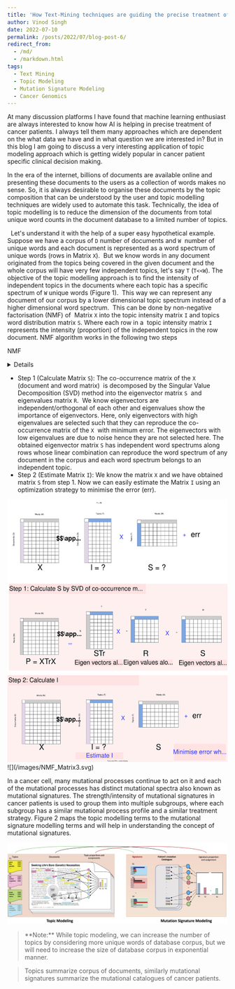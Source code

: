 ```yaml
---
title: 'How Text-Mining techniques are guiding the precise treatment of cancer patients?'
author: Vinod Singh
date: 2022-07-10
permalink: /posts/2022/07/blog-post-6/
redirect_from: 
  - /md/
  - /markdown.html
tags:
  - Text Mining
  - Topic Modeling 
  - Mutation Signature Modeling
  - Cancer Genomics
---
```


  At many discussion platforms I have found that machine learning enthusiast are always interested to know how AI is helping in precise treatment of cancer patients. I always tell them many approaches which are dependent on the what data we have and in what question we are interested in?  But in this blog I am going to discuss a very interesting application of topic modeling approach which is getting widely popular in cancer patient specific clinical decision making.
  
  In the era of the internet, billions of documents are available online and presenting these documents to the users as a collection of words makes no sense. So, it is always desirable to organise these documents by the topic composition that can be understood by the user and topic modelling techniques are widely used to automate this task. Technically, the idea of topic modelling is to reduce the dimension of the documents from total unique word counts in the document database to a limited number of topics.
  
  Let's understand it with the help of a super easy hypothetical example. Suppose we have a corpus of `D` number of documents and `W`  number of unique words and each document is represented as a word spectrum of unique words (rows in Matrix `X`).  But we know words in any document originated from the topics being covered in the given document and the whole corpus will have very few independent topics, let's say `T` (`T<<W`). The objective of the topic modelling approach is to find the intensity of independent topics in the documents where each topic has a specific spectrum of `W` unique words (Figure 1).  This way we can represent any document of our corpus by a lower dimensional topic spectrum instead of a higher dimensional word spectrum.  This can be done by non-negative factorisation (NMF) of  Matrix `X` into the topic intensity matrix `I` and topics word distribution matrix `S`. Where each row in a  topic intensity matrix `I` represents the intensity (proportion) of the independent topics in the row document. NMF algorithm works in the following two steps
  
 NMF
<details><blockquote> 


 

</blockquote></details>
 
  
 * Step 1 (Calculate Matrix `S`): The co-occurrence matrix of the `X` (document and word matrix)  is decomposed by the Singular Value Decomposition (SVD) method into the eigenvector matrix `S`  and eigenvalues matrix `R`.  We know eigenvectors are independent/orthogonal of each other and eigenvalues show the importance of eigenvectors. Here, only eigenvectors with high eigenvalues are selected such that they can reproduce the co-occurrence matrix of the `X`  with minimum error. The eigenvectors with low eigenvalues are due to noise hence they are not selected here. The obtained eigenvector matrix `S` has independent word spectrums along rows whose linear combination can reproduce the word spectrum of any document in the corpus and each word spectrum belongs to an independent topic.  
 * Step 2 (Estimate Matrix `I`): We know the matrix `X` and we have obtained matrix `S` from step 1. Now we can easily estimate the Matrix `I` using an optimization strategy to minimise the error (err).    
 
 <img src="../images/NMF_Matrix3.svg" alt="NMF?" style="height: 600px; width:600px;"/>
 ![](/images/NMF_Matrix3.svg)


  In a cancer cell, many mutational processes continue to act on it and each of the mutational processes has distinct mutational spectra also known as mutational signatures. The strength/intensity of mutational signatures in cancer patients is used to group them into multiple subgroups, where each subgroup has a similar mutational process profile and a similar treatment strategy. Figure  2 maps the topic modelling terms to the mutational signature modelling terms and will help in understanding the concept of mutational signatures.  

![](/images/MutSigsTo_textMining.jpg)

<blockquote>   
**Note:** While topic modeling, we can increase the number of topics by considering more unique words of database corpus, but we will need to increase the size of database corpus in exponential manner.
</blockquote>
 
<blockquote> 
Topics summarize corpus of documents, similarly mutational signatures summarize the mutational catalogues of cancer patients. 
</blockquote>
 
